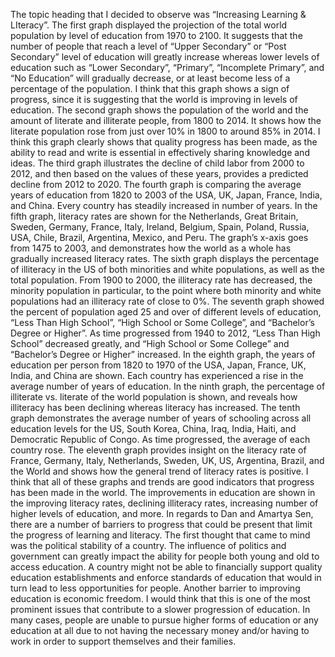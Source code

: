 The topic heading that I decided to observe was “Increasing Learning & LIteracy”. The first graph displayed the projection of the total world population by level of education from 1970 to 2100. It suggests that the number of people that reach a level of “Upper Secondary” or “Post Secondary” level of education will greatly increase whereas lower levels of education such as “Lower Secondary”, “Primary”, “Incomplete Primary”, and “No Education” will gradually decrease, or at least become less of a percentage of the population. I think that this graph shows a sign of progress, since it is suggesting that the world is improving in levels of education. The second graph shows the population of the world and the amount of literate and illiterate people, from 1800 to 2014. It shows how the literate population rose from just over 10% in 1800 to around 85% in 2014. I think this graph clearly shows that quality progress has been made, as the ability to read and write is essential in effectively sharing knowledge and ideas. The third graph illustrates the decline of child labor from 2000 to 2012, and then based on the values of these years, provides a predicted decline from 2012 to 2020. The fourth graph is comparing the average years of education from 1820 to 2003 of the USA, UK, Japan, France, India, and China. Every country has steadily increased in number of years. In the fifth graph, literacy rates are shown for the Netherlands, Great Britain, Sweden, Germany, France, Italy, Ireland, Belgium, Spain, Poland, Russia, USA, Chile, Brazil, Argentina, Mexico, and Peru. The graph’s x-axis goes from 1475 to 2003, and demonstrates how the world as a whole has gradually increased literacy rates. The sixth graph displays the percentage of illiteracy in the US of both minorities and white populations, as well as the total population. From 1900 to 2000, the illiteracy rate has decreased, the minority population in particular, to the point where both minority and white populations had an illiteracy rate of close to 0%. The seventh graph showed the percent of population aged 25 and over of different levels of education, “Less Than High School”, “High School or Some College”, and “Bachelor’s Degree or Higher”. As time progressed from 1940 to 2012, “Less Than High School” decreased greatly, and “High School or Some College” and “Bachelor’s Degree or Higher” increased. In the eighth graph, the years of education per person from 1820 to 1970 of the USA, Japan, France, UK, India, and China are shown. Each country has experienced a rise in the average number of years of education. In the ninth graph, the percentage of illiterate vs. literate of the world population is shown, and reveals how illiteracy has been declining whereas literacy has increased. The tenth graph demonstrates the average number of years of schooling across all education levels for the US, South Korea, China, Iraq, India, Haiti, and Democratic Republic of Congo. As time progressed, the average of each country rose. The eleventh graph provides insight on the literacy rate of France, Germany, Italy, Netherlands, Sweden, UK, US, Argentina, Brazil, and the World and shows how the general trend of literacy rates is positive. I think that all of these graphs and trends are good indicators that progress has been made in the world. The improvements in education are shown in the improving literacy rates, declining illiteracy rates, increasing number of higher levels of education, and more. In regards to Dan and Amartya Sen, there are a number of barriers to progress that could be present that limit the progress of learning and literacy. The first thought that came to mind was the political stability of a country. The influence of politics and government can greatly impact the ability for people both young and old to access education. A country might not be able to financially support quality education establishments and enforce standards of education that would in turn lead to less opportunities for people. Another barrier to improving education is economic freedom. I would think that this is one of the most prominent issues that contribute to a slower progression of education. In many cases, people are unable to pursue higher forms of education or any education at all due to not having the necessary money and/or having to work in order to support themselves and their families.
